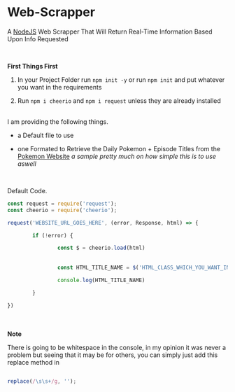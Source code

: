 
  
# Web-Scrapper
A <a href="https://nodejs.org/en/">NodeJS</a> Web Scrapper That Will Return Real-Time Information Based Upon Info Requested 


<br>

**First Things First**

1. In your Project Folder run `npm init -y` or run `npm init` and put whatever you want in the requirements

2. Run `npm i cheerio` and `npm i request` unless they are already installed

<br>
I am providing the following things. 

- a Default file to use

- one Formated to Retrieve the Daily Pokemon + Episode Titles from the <a href="https://www.pokemon.com/us/">Pokemon Website</a>
<i>a sample pretty much on how simple this is to use aswell</i>

<br>

Default Code.

```js
const request = require('request');
const cheerio = require('cheerio');

request('WEBSITE_URL_GOES_HERE', (error, Response, html) => {

        if (!error) {

                const $ = cheerio.load(html)
                
                
                const HTML_TITLE_NAME = $('HTML_CLASS_WHICH_YOU_WANT_INFO_FROM');

                console.log(HTML_TITLE_NAME)

        }

})
```
<br></br>
**Note**

There is going to be whitespace in the console, in my opinion it was never a problem but seeing that it may be for others, you can simply just add this replace method in

```js

replace(/\s\s+/g, '');

```




